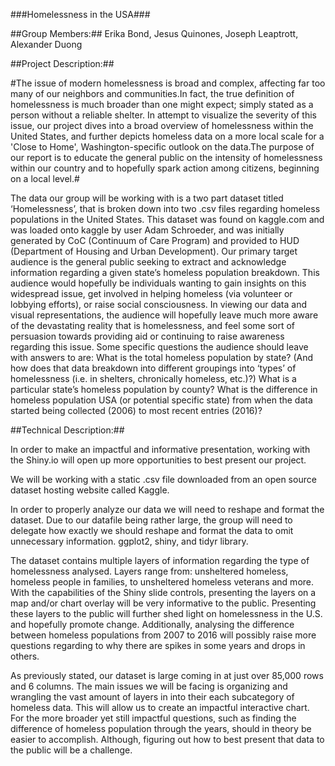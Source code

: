 ###Homelessness in the USA###

##Group Members:##
Erika Bond, Jesus Quinones, Joseph Leaptrott, Alexander Duong

##Project Description:##

#The issue of modern homelessness is broad and complex, affecting far too many of our neighbors and communities.In fact, the true definition of homelessness is much broader than one might expect; simply stated as a person without a reliable shelter. In attempt to visualize the severity of this issue, our project dives into a broad overview of homelessness within the United States, and further depicts homeless data on a more local scale for a 'Close to Home', Washington-specific outlook on the data.The purpose of our report is to educate the general public on the intensity of homelessness within our country and to hopefully spark action among citizens, beginning on a local level.#

The data our group will be working with is a two part dataset titled ‘Homelessness’, that is broken down into two .csv files regarding homeless populations in the United States. This dataset was found on kaggle.com  and was loaded onto kaggle by user Adam Schroeder, and was initially generated by CoC (Continuum of Care Program)  and provided to HUD (Department of Housing and Urban Development). 
Our primary target audience is the general public seeking to extract and acknowledge information regarding a given state’s homeless population breakdown. This audience would hopefully be individuals wanting to gain insights on this widespread issue, get involved in helping homeless (via volunteer or lobbying efforts), or raise social consciousness.
In viewing our data and visual representations, the audience will hopefully leave much more aware of the devastating reality that is homelessness, and feel some sort of persuasion towards providing aid or continuing to raise awareness regarding this issue. Some specific questions the audience should leave with answers to are:
What is the total homeless population by state? (And how does that data breakdown into different groupings into ‘types’ of homelessness (i.e. in shelters, chronically homeless, etc.)?)
What is a particular state’s homeless population by county?
What is the difference in homeless population USA (or potential specific state)  from when the data started being collected (2006) to most recent entries (2016)? 

##Technical Description:##

In order to make an impactful and informative presentation, working with the Shiny.io will open up more opportunities to best present our project.  

We will be working with a static .csv file downloaded from an open source dataset hosting website called Kaggle.

In order to properly analyze our data we will need to reshape and format the dataset. Due to our datafile being rather large, the group will need to delegate how exactly we should reshape and format the data to omit unnecessary information. 
ggplot2, shiny, and tidyr library. 

 The dataset contains multiple layers of information regarding the type of homelessness analysed.  Layers range from: unsheltered homeless, homeless people in families, to unsheltered homeless veterans and more. With the capabilities of the Shiny slide controls, presenting the layers on a map and/or chart overlay will be very informative to the public. Presenting these layers to the public will further shed light on homelessness in the U.S. and hopefully promote change. Additionally, analysing the difference between homeless populations from 2007 to 2016 will possibly raise more questions regarding to why there are spikes in some years and drops in others. 
 
As previously stated, our dataset is large coming in at just over 85,000 rows and 6 columns. The main issues we will be facing is organizing and wrangling the vast amount of layers in into their each subcategory of homeless data. This will allow us to create an impactful interactive chart. For the more broader yet still impactful questions, such as finding the difference of homeless population through the years, should in theory be easier to accomplish. Although, figuring out how to best present that data to the public will be a challenge. 
